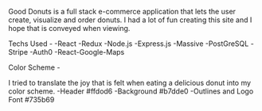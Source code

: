 Good Donuts is a full stack e-commerce application that lets the user create, visualize and order donuts. I had a lot of fun creating this site and I hope that is conveyed when viewing.

Techs Used -
-React
-Redux
-Node.js
-Express.js
-Massive
-PostGreSQL
-Stripe
-Auth0
-React-Google-Maps

Color Scheme -

I tried to translate the joy that is felt when eating a delicious donut into my color scheme.
-Header #ffdod6
-Background #b7dde0
-Outlines and Logo Font #735b69
